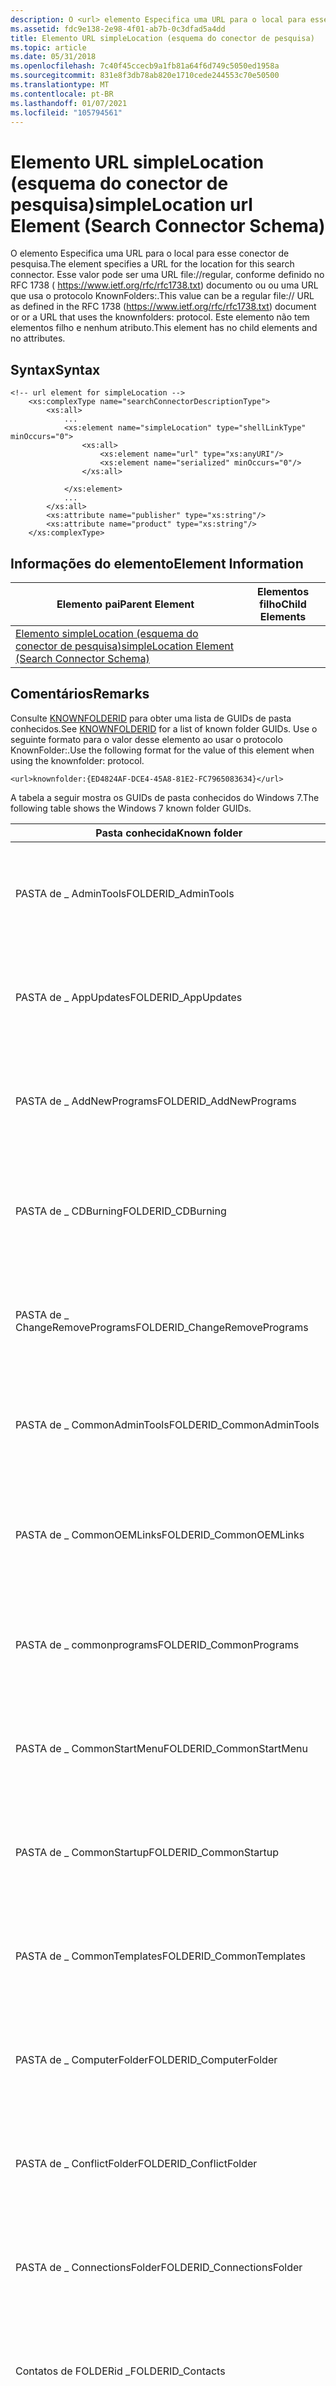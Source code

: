```yaml
---
description: O <url> elemento Especifica uma URL para o local para esse conector de pesquisa.
ms.assetid: fdc9e138-2e98-4f01-ab7b-0c3dfad5a4dd
title: Elemento URL simpleLocation (esquema do conector de pesquisa)
ms.topic: article
ms.date: 05/31/2018
ms.openlocfilehash: 7c40f45ccecb9a1fb81a64f6d749c5050ed1958a
ms.sourcegitcommit: 831e8f3db78ab820e1710cede244553c70e50500
ms.translationtype: MT
ms.contentlocale: pt-BR
ms.lasthandoff: 01/07/2021
ms.locfileid: "105794561"
---
```

# <a name="simplelocation-url-element-search-connector-schema"></a><span data-ttu-id="ba7e7-103">Elemento URL simpleLocation (esquema do conector de pesquisa)</span><span class="sxs-lookup"><span data-stu-id="ba7e7-103">simpleLocation url Element (Search Connector Schema)</span></span>

<span data-ttu-id="ba7e7-104">O <url> elemento Especifica uma URL para o local para esse conector de pesquisa.</span><span class="sxs-lookup"><span data-stu-id="ba7e7-104">The <url> element specifies a URL for the location for this search connector.</span></span> <span data-ttu-id="ba7e7-105">Esse valor pode ser uma URL file://regular, conforme definido no RFC 1738 ( https://www.ietf.org/rfc/rfc1738.txt) documento ou ou uma URL que usa o protocolo KnownFolders:.</span><span class="sxs-lookup"><span data-stu-id="ba7e7-105">This value can be a regular file:// URL as defined in the RFC 1738 (https://www.ietf.org/rfc/rfc1738.txt) document or or a URL that uses the knownfolders: protocol.</span></span> <span data-ttu-id="ba7e7-106">Este elemento não tem elementos filho e nenhum atributo.</span><span class="sxs-lookup"><span data-stu-id="ba7e7-106">This element has no child elements and no attributes.</span></span>

## <a name="syntax"></a><span data-ttu-id="ba7e7-107">Syntax</span><span class="sxs-lookup"><span data-stu-id="ba7e7-107">Syntax</span></span>


```
<!-- url element for simpleLocation -->
    <xs:complexType name="searchConnectorDescriptionType">
        <xs:all>
            ...
            <xs:element name="simpleLocation" type="shellLinkType" minOccurs="0">
                <xs:all>
                    <xs:element name="url" type="xs:anyURI"/>
                    <xs:element name="serialized" minOccurs="0"/>
                </xs:all>
                
            </xs:element>
            ...
        </xs:all>
        <xs:attribute name="publisher" type="xs:string"/>
        <xs:attribute name="product" type="xs:string"/>
    </xs:complexType>
```



## <a name="element-information"></a><span data-ttu-id="ba7e7-108">Informações do elemento</span><span class="sxs-lookup"><span data-stu-id="ba7e7-108">Element Information</span></span>



| <span data-ttu-id="ba7e7-109">Elemento pai</span><span class="sxs-lookup"><span data-stu-id="ba7e7-109">Parent Element</span></span>                                                                             | <span data-ttu-id="ba7e7-110">Elementos filho</span><span class="sxs-lookup"><span data-stu-id="ba7e7-110">Child Elements</span></span> |
|--------------------------------------------------------------------------------------------|----------------|
| [<span data-ttu-id="ba7e7-111">Elemento simpleLocation (esquema do conector de pesquisa)</span><span class="sxs-lookup"><span data-stu-id="ba7e7-111">simpleLocation Element (Search Connector Schema)</span></span>](search-schema-sconn-simplelocation.md) |                |



 

## <a name="remarks"></a><span data-ttu-id="ba7e7-112">Comentários</span><span class="sxs-lookup"><span data-stu-id="ba7e7-112">Remarks</span></span>

<span data-ttu-id="ba7e7-113">Consulte [KNOWNFOLDERID](/windows/desktop/shell/knownfolderid) para obter uma lista de GUIDs de pasta conhecidos.</span><span class="sxs-lookup"><span data-stu-id="ba7e7-113">See [KNOWNFOLDERID](/windows/desktop/shell/knownfolderid) for a list of known folder GUIDs.</span></span> <span data-ttu-id="ba7e7-114">Use o seguinte formato para o valor desse elemento ao usar o protocolo KnownFolder:.</span><span class="sxs-lookup"><span data-stu-id="ba7e7-114">Use the following format for the value of this element when using the knownfolder: protocol.</span></span>


```
<url>knownfolder:{ED4824AF-DCE4-45A8-81E2-FC7965083634}</url>
```



<span data-ttu-id="ba7e7-115">A tabela a seguir mostra os GUIDs de pasta conhecidos do Windows 7.</span><span class="sxs-lookup"><span data-stu-id="ba7e7-115">The following table shows the Windows 7 known folder GUIDs.</span></span>



| <span data-ttu-id="ba7e7-116">Pasta conhecida</span><span class="sxs-lookup"><span data-stu-id="ba7e7-116">Known folder</span></span>                     | <span data-ttu-id="ba7e7-117">GUID</span><span class="sxs-lookup"><span data-stu-id="ba7e7-117">GUID</span></span>                                         |
|----------------------------------|----------------------------------------------|
| <span data-ttu-id="ba7e7-118">PASTA de \_ AdminTools</span><span class="sxs-lookup"><span data-stu-id="ba7e7-118">FOLDERID\_AdminTools</span></span>             | <span data-ttu-id="ba7e7-119">{724EF170-A42D-4FEF-9F-26-B6-0E-84-6F-BA-4F}</span><span class="sxs-lookup"><span data-stu-id="ba7e7-119">{724EF170-A42D-4FEF-9F-26-B6-0E-84-6F-BA-4F}</span></span> |
| <span data-ttu-id="ba7e7-120">PASTA de \_ AppUpdates</span><span class="sxs-lookup"><span data-stu-id="ba7e7-120">FOLDERID\_AppUpdates</span></span>             | <span data-ttu-id="ba7e7-121">{a305ce99-f527-492b-8B-1a-7e-76-fa-98-D6-E4}</span><span class="sxs-lookup"><span data-stu-id="ba7e7-121">{a305ce99-f527-492b-8b-1a-7e-76-fa-98-d6-e4}</span></span> |
| <span data-ttu-id="ba7e7-122">PASTA de \_ AddNewPrograms</span><span class="sxs-lookup"><span data-stu-id="ba7e7-122">FOLDERID\_AddNewPrograms</span></span>         | <span data-ttu-id="ba7e7-123">{de61d971-5ebc-4F02-a3-a9-6C-82-89-5E-5C-04}</span><span class="sxs-lookup"><span data-stu-id="ba7e7-123">{de61d971-5ebc-4f02-a3-a9-6c-82-89-5e-5c-04}</span></span> |
| <span data-ttu-id="ba7e7-124">PASTA de \_ CDBurning</span><span class="sxs-lookup"><span data-stu-id="ba7e7-124">FOLDERID\_CDBurning</span></span>              | <span data-ttu-id="ba7e7-125">{9E52AB10-F80D-49DF-AC-B8-43 -30-F5-68-78-55}</span><span class="sxs-lookup"><span data-stu-id="ba7e7-125">{9E52AB10-F80D-49DF-AC-B8-43-30-F5-68-78-55}</span></span> |
| <span data-ttu-id="ba7e7-126">PASTA de \_ ChangeRemovePrograms</span><span class="sxs-lookup"><span data-stu-id="ba7e7-126">FOLDERID\_ChangeRemovePrograms</span></span>   | <span data-ttu-id="ba7e7-127">{df7266ac-9274-4867-8D-55-3B-D6-61-de-87-2D}</span><span class="sxs-lookup"><span data-stu-id="ba7e7-127">{df7266ac-9274-4867-8d-55-3b-d6-61-de-87-2d}</span></span> |
| <span data-ttu-id="ba7e7-128">PASTA de \_ CommonAdminTools</span><span class="sxs-lookup"><span data-stu-id="ba7e7-128">FOLDERID\_CommonAdminTools</span></span>       | <span data-ttu-id="ba7e7-129">{D0384E7D-BAC3-4797-8F-14-CB-A2-29-B3-92-B5}</span><span class="sxs-lookup"><span data-stu-id="ba7e7-129">{D0384E7D-BAC3-4797-8F-14-CB-A2-29-B3-92-B5}</span></span> |
| <span data-ttu-id="ba7e7-130">PASTA de \_ CommonOEMLinks</span><span class="sxs-lookup"><span data-stu-id="ba7e7-130">FOLDERID\_CommonOEMLinks</span></span>         | <span data-ttu-id="ba7e7-131">{C1BAE2D0-10DF-4334-SER-DD-7A-A2-0B-22-7A-9D}</span><span class="sxs-lookup"><span data-stu-id="ba7e7-131">{C1BAE2D0-10DF-4334-BE-DD-7A-A2-0B-22-7A-9D}</span></span> |
| <span data-ttu-id="ba7e7-132">PASTA de \_ commonprograms</span><span class="sxs-lookup"><span data-stu-id="ba7e7-132">FOLDERID\_CommonPrograms</span></span>         | <span data-ttu-id="ba7e7-133">{0139D44E-6AFE-49F2-86-90-3D-AF-CA-E6-FF-B8}</span><span class="sxs-lookup"><span data-stu-id="ba7e7-133">{0139D44E-6AFE-49F2-86-90-3D-AF-CA-E6-FF-B8}</span></span> |
| <span data-ttu-id="ba7e7-134">PASTA de \_ CommonStartMenu</span><span class="sxs-lookup"><span data-stu-id="ba7e7-134">FOLDERID\_CommonStartMenu</span></span>        | <span data-ttu-id="ba7e7-135">{A4115719-D62E-491D-AA-7C-E7-4B-8B-E3-B0-67}</span><span class="sxs-lookup"><span data-stu-id="ba7e7-135">{A4115719-D62E-491D-AA-7C-E7-4B-8B-E3-B0-67}</span></span> |
| <span data-ttu-id="ba7e7-136">PASTA de \_ CommonStartup</span><span class="sxs-lookup"><span data-stu-id="ba7e7-136">FOLDERID\_CommonStartup</span></span>          | <span data-ttu-id="ba7e7-137">{82A5EA35-D9CD-47C5-96 -29-E1-5D-2F-71-4E-6E}</span><span class="sxs-lookup"><span data-stu-id="ba7e7-137">{82A5EA35-D9CD-47C5-96-29-E1-5D-2F-71-4E-6E}</span></span> |
| <span data-ttu-id="ba7e7-138">PASTA de \_ CommonTemplates</span><span class="sxs-lookup"><span data-stu-id="ba7e7-138">FOLDERID\_CommonTemplates</span></span>        | <span data-ttu-id="ba7e7-139">{B94237E7-57AC-4347-91-51-B0-8C-6C-32-D1-F7}</span><span class="sxs-lookup"><span data-stu-id="ba7e7-139">{B94237E7-57AC-4347-91-51-B0-8C-6C-32-D1-F7}</span></span> |
| <span data-ttu-id="ba7e7-140">PASTA de \_ ComputerFolder</span><span class="sxs-lookup"><span data-stu-id="ba7e7-140">FOLDERID\_ComputerFolder</span></span>         | <span data-ttu-id="ba7e7-141">{0AC0837C-BBF8-452A-85-0D-79-D0-8E-66-7C-A7}</span><span class="sxs-lookup"><span data-stu-id="ba7e7-141">{0AC0837C-BBF8-452A-85-0D-79-D0-8E-66-7C-A7}</span></span> |
| <span data-ttu-id="ba7e7-142">PASTA de \_ ConflictFolder</span><span class="sxs-lookup"><span data-stu-id="ba7e7-142">FOLDERID\_ConflictFolder</span></span>         | <span data-ttu-id="ba7e7-143">{4bfefb45-347d-4006-a5-is-AC-0c-B0-56-71-92}</span><span class="sxs-lookup"><span data-stu-id="ba7e7-143">{4bfefb45-347d-4006-a5-be-ac-0c-b0-56-71-92}</span></span> |
| <span data-ttu-id="ba7e7-144">PASTA de \_ ConnectionsFolder</span><span class="sxs-lookup"><span data-stu-id="ba7e7-144">FOLDERID\_ConnectionsFolder</span></span>      | <span data-ttu-id="ba7e7-145">{6F0CD92B-2E97-45D1-88-FF-B0-D1-86-B8-DE-DD}</span><span class="sxs-lookup"><span data-stu-id="ba7e7-145">{6F0CD92B-2E97-45D1-88-FF-B0-D1-86-B8-DE-DD}</span></span> |
| <span data-ttu-id="ba7e7-146">Contatos de FOLDERid \_</span><span class="sxs-lookup"><span data-stu-id="ba7e7-146">FOLDERID\_Contacts</span></span>               | <span data-ttu-id="ba7e7-147">{56784854-C6CB-462b-81-69-88-E3-50-AC-B8-82}</span><span class="sxs-lookup"><span data-stu-id="ba7e7-147">{56784854-c6cb-462b-81-69-88-e3-50-ac-b8-82}</span></span> |
| <span data-ttu-id="ba7e7-148">PASTA de \_ ControlPanelFolder</span><span class="sxs-lookup"><span data-stu-id="ba7e7-148">FOLDERID\_ControlPanelFolder</span></span>     | <span data-ttu-id="ba7e7-149">{82A74AEB-AEB4-465C-A0-14-D0-97-EE-34-6D-63}</span><span class="sxs-lookup"><span data-stu-id="ba7e7-149">{82A74AEB-AEB4-465C-A0-14-D0-97-EE-34-6D-63}</span></span> |
| <span data-ttu-id="ba7e7-150">Cookies FOLDERid \_</span><span class="sxs-lookup"><span data-stu-id="ba7e7-150">FOLDERID\_Cookies</span></span>                | <span data-ttu-id="ba7e7-151">{2B0F765D-C0E9-4171-90-8E-08-A6-11-B8-4F-F6}</span><span class="sxs-lookup"><span data-stu-id="ba7e7-151">{2B0F765D-C0E9-4171-90-8E-08-A6-11-B8-4F-F6}</span></span> |
| <span data-ttu-id="ba7e7-152">Área de \_ trabalho da pasta</span><span class="sxs-lookup"><span data-stu-id="ba7e7-152">FOLDERID\_Desktop</span></span>                | <span data-ttu-id="ba7e7-153">{B4BFCC3A-DB2C-424C-B0-29-7F-E9-9A-87-C6-41}</span><span class="sxs-lookup"><span data-stu-id="ba7e7-153">{B4BFCC3A-DB2C-424C-B0-29-7F-E9-9A-87-C6-41}</span></span> |
| <span data-ttu-id="ba7e7-154">PASTA de \_ DeviceMetadataStore</span><span class="sxs-lookup"><span data-stu-id="ba7e7-154">FOLDERID\_DeviceMetadataStore</span></span>    | <span data-ttu-id="ba7e7-155">{5ce4a5e9-e4eb-479d-B8-9F-13-0c-02-88-61-55}</span><span class="sxs-lookup"><span data-stu-id="ba7e7-155">{5ce4a5e9-e4eb-479d-b8-9f-13-0c-02-88-61-55}</span></span> |
| <span data-ttu-id="ba7e7-156">Documentos de FOLDERid \_</span><span class="sxs-lookup"><span data-stu-id="ba7e7-156">FOLDERID\_Documents</span></span>              | <span data-ttu-id="ba7e7-157">{FDD39AD0-238F-46AF-AD-B4-6C-85-48-03-69-C7}</span><span class="sxs-lookup"><span data-stu-id="ba7e7-157">{FDD39AD0-238F-46AF-AD-B4-6C-85-48-03-69-C7}</span></span> |
| <span data-ttu-id="ba7e7-158">PASTA de \_ DocumentsLibrary</span><span class="sxs-lookup"><span data-stu-id="ba7e7-158">FOLDERID\_DocumentsLibrary</span></span>       | <span data-ttu-id="ba7e7-159">{7b0db17d-9cd2-4a93-97-33 -46-CC-89-02-2e-7C}</span><span class="sxs-lookup"><span data-stu-id="ba7e7-159">{7b0db17d-9cd2-4a93-97-33-46-cc-89-02-2e-7c}</span></span> |
| <span data-ttu-id="ba7e7-160">Downloads de FOLDERid \_</span><span class="sxs-lookup"><span data-stu-id="ba7e7-160">FOLDERID\_Downloads</span></span>              | <span data-ttu-id="ba7e7-161">{374de290-123f-4565-91-64-39-C4-92-5E-46-7B}</span><span class="sxs-lookup"><span data-stu-id="ba7e7-161">{374de290-123f-4565-91-64-39-c4-92-5e-46-7b}</span></span> |
| <span data-ttu-id="ba7e7-162">Favoritos da PASTAid \_</span><span class="sxs-lookup"><span data-stu-id="ba7e7-162">FOLDERID\_Favorites</span></span>              | <span data-ttu-id="ba7e7-163">{1777F761-68AD-4D8A-87-BD-30-B7-59-FA-33-DD}</span><span class="sxs-lookup"><span data-stu-id="ba7e7-163">{1777F761-68AD-4D8A-87-BD-30-B7-59-FA-33-DD}</span></span> |
| <span data-ttu-id="ba7e7-164">Fontes FOLDERid \_</span><span class="sxs-lookup"><span data-stu-id="ba7e7-164">FOLDERID\_Fonts</span></span>                  | <span data-ttu-id="ba7e7-165">{FD228CB7-AE11-4AE3-86-4C-16-F3-91-0A-B8-FE}</span><span class="sxs-lookup"><span data-stu-id="ba7e7-165">{FD228CB7-AE11-4AE3-86-4C-16-F3-91-0A-B8-FE}</span></span> |
| <span data-ttu-id="ba7e7-166">Jogos de PASTAid \_</span><span class="sxs-lookup"><span data-stu-id="ba7e7-166">FOLDERID\_Games</span></span>                  | <span data-ttu-id="ba7e7-167">{cac52c1a-b53d-4edc-92-D7-6B-2e-8a-C1-94-34}</span><span class="sxs-lookup"><span data-stu-id="ba7e7-167">{cac52c1a-b53d-4edc-92-d7-6b-2e-8a-c1-94-34}</span></span> |
| <span data-ttu-id="ba7e7-168">PASTA de \_ GameTasks</span><span class="sxs-lookup"><span data-stu-id="ba7e7-168">FOLDERID\_GameTasks</span></span>              | <span data-ttu-id="ba7e7-169">{54fae61-4dd8-4787 -80-B6-9-2 -20-C4-B7-0}</span><span class="sxs-lookup"><span data-stu-id="ba7e7-169">{54fae61-4dd8-4787-80-b6-9-2-20-c4-b7-0}</span></span>     |
| <span data-ttu-id="ba7e7-170">Histórico de FOLDERid \_</span><span class="sxs-lookup"><span data-stu-id="ba7e7-170">FOLDERID\_History</span></span>                | <span data-ttu-id="ba7e7-171">{D9DC8A3B-B784-432E-A7-81-5A-11-30-A7-59-63}</span><span class="sxs-lookup"><span data-stu-id="ba7e7-171">{D9DC8A3B-B784-432E-A7-81-5A-11-30-A7-59-63}</span></span> |
| <span data-ttu-id="ba7e7-172">\_Grupo doméstico da pasta</span><span class="sxs-lookup"><span data-stu-id="ba7e7-172">FOLDERID\_HomeGroup</span></span>              | <span data-ttu-id="ba7e7-173">{52528a6b-b9e3-4Add-B6-d-58-8C-2D-BA-84-2D}</span><span class="sxs-lookup"><span data-stu-id="ba7e7-173">{52528a6b-b9e3-4add-b6-d-58-8c-2d-ba-84-2d}</span></span>  |
| <span data-ttu-id="ba7e7-174">PASTA de \_ ImplicitAppShortcuts</span><span class="sxs-lookup"><span data-stu-id="ba7e7-174">FOLDERID\_ImplicitAppShortcuts</span></span>   | <span data-ttu-id="ba7e7-175">{bcb5256f-79f6-4cee-B7-25-DC-34-E4-2-FD-46}</span><span class="sxs-lookup"><span data-stu-id="ba7e7-175">{bcb5256f-79f6-4cee-b7-25-dc-34-e4-2-fd-46}</span></span>  |
| <span data-ttu-id="ba7e7-176">PASTA de \_ InternetCache</span><span class="sxs-lookup"><span data-stu-id="ba7e7-176">FOLDERID\_InternetCache</span></span>          | <span data-ttu-id="ba7e7-177">{352481E8-33BE-4251-BA-85-60-07-CA-ED-CF-9D}</span><span class="sxs-lookup"><span data-stu-id="ba7e7-177">{352481E8-33BE-4251-BA-85-60-07-CA-ED-CF-9D}</span></span> |
| <span data-ttu-id="ba7e7-178">PASTA de \_ InternetFolder</span><span class="sxs-lookup"><span data-stu-id="ba7e7-178">FOLDERID\_InternetFolder</span></span>         | <span data-ttu-id="ba7e7-179">{4D9F7874-4E0C-4904-96-7B-40-B0-D2-0C-3E-4B}</span><span class="sxs-lookup"><span data-stu-id="ba7e7-179">{4D9F7874-4E0C-4904-96-7B-40-B0-D2-0C-3E-4B}</span></span> |
| <span data-ttu-id="ba7e7-180">Bibliotecas FOLDERid \_</span><span class="sxs-lookup"><span data-stu-id="ba7e7-180">FOLDERID\_Libraries</span></span>              | <span data-ttu-id="ba7e7-181">{1b3ea5dc-b587-4786-B4-EF-BD-1D-C3-32-AE-AE}</span><span class="sxs-lookup"><span data-stu-id="ba7e7-181">{1b3ea5dc-b587-4786-b4-ef-bd-1d-c3-32-ae-ae}</span></span> |
| <span data-ttu-id="ba7e7-182">Links de FOLDERid \_</span><span class="sxs-lookup"><span data-stu-id="ba7e7-182">FOLDERID\_Links</span></span>                  | <span data-ttu-id="ba7e7-183">{bfb9d5e0-c6a9-404c-B2-B2-AE-6D-B6-AF-49-68}</span><span class="sxs-lookup"><span data-stu-id="ba7e7-183">{bfb9d5e0-c6a9-404c-b2-b2-ae-6d-b6-af-49-68}</span></span> |
| <span data-ttu-id="ba7e7-184">PASTA de \_ LocalAppData</span><span class="sxs-lookup"><span data-stu-id="ba7e7-184">FOLDERID\_LocalAppData</span></span>           | <span data-ttu-id="ba7e7-185">{F1B32785-6FBA-4FCF-9D-55-7B-8E-7F-15-70-91}</span><span class="sxs-lookup"><span data-stu-id="ba7e7-185">{F1B32785-6FBA-4FCF-9D-55-7B-8E-7F-15-70-91}</span></span> |
| <span data-ttu-id="ba7e7-186">PASTA de \_ LocalAppDataLow</span><span class="sxs-lookup"><span data-stu-id="ba7e7-186">FOLDERID\_LocalAppDataLow</span></span>        | <span data-ttu-id="ba7e7-187">{A520A1A4-1780-4FF6-BD-18-16-73-43-C5-AF-16}</span><span class="sxs-lookup"><span data-stu-id="ba7e7-187">{A520A1A4-1780-4FF6-BD-18-16-73-43-C5-AF-16}</span></span> |
| <span data-ttu-id="ba7e7-188">PASTA de \_ LocalizedResourcesDir</span><span class="sxs-lookup"><span data-stu-id="ba7e7-188">FOLDERID\_LocalizedResourcesDir</span></span>  | <span data-ttu-id="ba7e7-189">{2A00375E-224C-49DE-B8-D1-44-0D-F7-EF-3D-DC}</span><span class="sxs-lookup"><span data-stu-id="ba7e7-189">{2A00375E-224C-49DE-B8-D1-44-0D-F7-EF-3D-DC}</span></span> |
| <span data-ttu-id="ba7e7-190">PASTA de \_ músicas</span><span class="sxs-lookup"><span data-stu-id="ba7e7-190">FOLDERID\_Music</span></span>                  | <span data-ttu-id="ba7e7-191">{4BD8D571-6D19-48D3-IS-97-42-22-20-08-0E-43}</span><span class="sxs-lookup"><span data-stu-id="ba7e7-191">{4BD8D571-6D19-48D3-BE-97-42-22-20-08-0E-43}</span></span> |
| <span data-ttu-id="ba7e7-192">PASTA de \_ MusicLibrary</span><span class="sxs-lookup"><span data-stu-id="ba7e7-192">FOLDERID\_MusicLibrary</span></span>           | <span data-ttu-id="ba7e7-193">{2112ab0a-c86a-4FFE-a3-68-d-E9-6e-47-1-2e}</span><span class="sxs-lookup"><span data-stu-id="ba7e7-193">{2112ab0a-c86a-4ffe-a3-68-d-e9-6e-47-1-2e}</span></span>   |
| <span data-ttu-id="ba7e7-194">PASTA de os \_ Netbastidores</span><span class="sxs-lookup"><span data-stu-id="ba7e7-194">FOLDERID\_NetHood</span></span>                | <span data-ttu-id="ba7e7-195">{C5ABBF53-E17F-4121-89-00-86-62-6F-C2-C9-73}</span><span class="sxs-lookup"><span data-stu-id="ba7e7-195">{C5ABBF53-E17F-4121-89-00-86-62-6F-C2-C9-73}</span></span> |
| <span data-ttu-id="ba7e7-196">PASTA de \_ NetworkFolder</span><span class="sxs-lookup"><span data-stu-id="ba7e7-196">FOLDERID\_NetworkFolder</span></span>          | <span data-ttu-id="ba7e7-197">{D20BEEC4-5CA8-4905-AE-3B-BF-25-1E-A0-9B-53}</span><span class="sxs-lookup"><span data-stu-id="ba7e7-197">{D20BEEC4-5CA8-4905-AE-3B-BF-25-1E-A0-9B-53}</span></span> |
| <span data-ttu-id="ba7e7-198">PASTA de \_ OriginalImages</span><span class="sxs-lookup"><span data-stu-id="ba7e7-198">FOLDERID\_OriginalImages</span></span>         | <span data-ttu-id="ba7e7-199">{2C36C0AA-5812-4b87-BF-D0-4C-D0-DF-B1-9B-39}</span><span class="sxs-lookup"><span data-stu-id="ba7e7-199">{2C36C0AA-5812-4b87-bf-d0-4c-d0-df-b1-9b-39}</span></span> |
| <span data-ttu-id="ba7e7-200">Metaálbums de FOLDERid \_</span><span class="sxs-lookup"><span data-stu-id="ba7e7-200">FOLDERID\_PhotoAlbums</span></span>            | <span data-ttu-id="ba7e7-201">{69D2CF90-FC33-4FB7-9A-0C-EB-B0-F0-FC-B4-3C}</span><span class="sxs-lookup"><span data-stu-id="ba7e7-201">{69D2CF90-FC33-4FB7-9A-0C-EB-B0-F0-FC-B4-3C}</span></span> |
| <span data-ttu-id="ba7e7-202">Imagens de FOLDERid \_</span><span class="sxs-lookup"><span data-stu-id="ba7e7-202">FOLDERID\_Pictures</span></span>               | <span data-ttu-id="ba7e7-203">{33E28130-4E1E-4676-83-5A-98-39-5C-3B-C3-BB}</span><span class="sxs-lookup"><span data-stu-id="ba7e7-203">{33E28130-4E1E-4676-83-5A-98-39-5C-3B-C3-BB}</span></span> |
| <span data-ttu-id="ba7e7-204">PASTA de \_ PicturesLibrary</span><span class="sxs-lookup"><span data-stu-id="ba7e7-204">FOLDERID\_PicturesLibrary</span></span>        | <span data-ttu-id="ba7e7-205">{a990ae9f-a03b-4e80-94-BC-99-12-D7-50-41-4}</span><span class="sxs-lookup"><span data-stu-id="ba7e7-205">{a990ae9f-a03b-4e80-94-bc-99-12-d7-50-41-4}</span></span>  |
| <span data-ttu-id="ba7e7-206">Listas de reprodução da FOLDERid \_</span><span class="sxs-lookup"><span data-stu-id="ba7e7-206">FOLDERID\_Playlists</span></span>              | <span data-ttu-id="ba7e7-207">{DE92C1C7-837F-4F69-A3-BB-86-E6-31-20-4A-23}</span><span class="sxs-lookup"><span data-stu-id="ba7e7-207">{DE92C1C7-837F-4F69-A3-BB-86-E6-31-20-4A-23}</span></span> |
| <span data-ttu-id="ba7e7-208">PASTA de \_ PrintersFolder</span><span class="sxs-lookup"><span data-stu-id="ba7e7-208">FOLDERID\_PrintersFolder</span></span>         | <span data-ttu-id="ba7e7-209">{76FC4E2D-D6AD-4519-A6-63 -37-BD-56-06-81-85}</span><span class="sxs-lookup"><span data-stu-id="ba7e7-209">{76FC4E2D-D6AD-4519-A6-63-37-BD-56-06-81-85}</span></span> |
| <span data-ttu-id="ba7e7-210">PASTA de fotoestaid \_</span><span class="sxs-lookup"><span data-stu-id="ba7e7-210">FOLDERID\_PrintHood</span></span>              | <span data-ttu-id="ba7e7-211">{9274BD8D-CFD1-41C3-B3-5E-B1-3F-55-A7-58-F4}</span><span class="sxs-lookup"><span data-stu-id="ba7e7-211">{9274BD8D-CFD1-41C3-B3-5E-B1-3F-55-A7-58-F4}</span></span> |
| <span data-ttu-id="ba7e7-212">Perfil FOLDERid \_</span><span class="sxs-lookup"><span data-stu-id="ba7e7-212">FOLDERID\_Profile</span></span>                | <span data-ttu-id="ba7e7-213">{5E6C858F-0E22-4760-9A-FE-EA-33-17-B6-71-73}</span><span class="sxs-lookup"><span data-stu-id="ba7e7-213">{5E6C858F-0E22-4760-9A-FE-EA-33-17-B6-71-73}</span></span> |
| <span data-ttu-id="ba7e7-214">PASTA de \_ ProgramData</span><span class="sxs-lookup"><span data-stu-id="ba7e7-214">FOLDERID\_ProgramData</span></span>            | <span data-ttu-id="ba7e7-215">{62AB5D82-FDC1-4DC3-A9-DD-07-0D-1D-49-5D-97}</span><span class="sxs-lookup"><span data-stu-id="ba7e7-215">{62AB5D82-FDC1-4DC3-A9-DD-07-0D-1D-49-5D-97}</span></span> |
| <span data-ttu-id="ba7e7-216">PASTA de \_ ProgramFilesX86</span><span class="sxs-lookup"><span data-stu-id="ba7e7-216">FOLDERID\_ProgramFilesX86</span></span>        | <span data-ttu-id="ba7e7-217">{7C5A40EF-A0FB-4BFC-87-4A-C0-F2-E0-B9-FA-8E}</span><span class="sxs-lookup"><span data-stu-id="ba7e7-217">{7C5A40EF-A0FB-4BFC-87-4A-C0-F2-E0-B9-FA-8E}</span></span> |
| <span data-ttu-id="ba7e7-218">PASTA de \_ ProgramFilesCommonX86</span><span class="sxs-lookup"><span data-stu-id="ba7e7-218">FOLDERID\_ProgramFilesCommonX86</span></span>  | <span data-ttu-id="ba7e7-219">{DE974D24-D9C6-4D3E-BF-91-F4-45-51 -20-B9-17}</span><span class="sxs-lookup"><span data-stu-id="ba7e7-219">{DE974D24-D9C6-4D3E-BF-91-F4-45-51-20-B9-17}</span></span> |
| <span data-ttu-id="ba7e7-220">PASTA de \_ ProgramFilesX64</span><span class="sxs-lookup"><span data-stu-id="ba7e7-220">FOLDERID\_ProgramFilesX64</span></span>        | <span data-ttu-id="ba7e7-221">{6d809377-6af0-444b-89-57-a3-77-3F-02-20-0E}</span><span class="sxs-lookup"><span data-stu-id="ba7e7-221">{6d809377-6af0-444b-89-57-a3-77-3f-02-20-0e}</span></span> |
| <span data-ttu-id="ba7e7-222">PASTA de \_ ProgramFilesCommonX64</span><span class="sxs-lookup"><span data-stu-id="ba7e7-222">FOLDERID\_ProgramFilesCommonX64</span></span>  | <span data-ttu-id="ba7e7-223">{6365d5a7-f0d-45e5-87-F6-d-a5-6B-6a-4F-7D}</span><span class="sxs-lookup"><span data-stu-id="ba7e7-223">{6365d5a7-f0d-45e5-87-f6-d-a5-6b-6a-4f-7d}</span></span>   |
| <span data-ttu-id="ba7e7-224">PASTAS de os \_ ProgramId</span><span class="sxs-lookup"><span data-stu-id="ba7e7-224">FOLDERID\_ProgramFiles</span></span>           | <span data-ttu-id="ba7e7-225">{905E63B6-C1BF-494E-B2-9c-65-B7-32-D3-D2-1a}</span><span class="sxs-lookup"><span data-stu-id="ba7e7-225">{905e63b6-c1bf-494e-b2-9c-65-b7-32-d3-d2-1a}</span></span> |
| <span data-ttu-id="ba7e7-226">PASTA de \_ ProgramFilesCommon</span><span class="sxs-lookup"><span data-stu-id="ba7e7-226">FOLDERID\_ProgramFilesCommon</span></span>     | <span data-ttu-id="ba7e7-227">{F7F1ED05-9F6D-47A2-AA-AE-29-D3-17-C6-F0-66}</span><span class="sxs-lookup"><span data-stu-id="ba7e7-227">{F7F1ED05-9F6D-47A2-AA-AE-29-D3-17-C6-F0-66}</span></span> |
| <span data-ttu-id="ba7e7-228">Programas FOLDERid \_</span><span class="sxs-lookup"><span data-stu-id="ba7e7-228">FOLDERID\_Programs</span></span>               | <span data-ttu-id="ba7e7-229">{A77F5D77-2E2B-44C3-A6-A2-AB-A6-01-05-4A-51}</span><span class="sxs-lookup"><span data-stu-id="ba7e7-229">{A77F5D77-2E2B-44C3-A6-A2-AB-A6-01-05-4A-51}</span></span> |
| <span data-ttu-id="ba7e7-230">PASTA de pastas \_ pública</span><span class="sxs-lookup"><span data-stu-id="ba7e7-230">FOLDERID\_Public</span></span>                 | <span data-ttu-id="ba7e7-231">{DFDF76A2-C82A-4D63-90-6A-56-44-AC-45-73-85}</span><span class="sxs-lookup"><span data-stu-id="ba7e7-231">{DFDF76A2-C82A-4D63-90-6A-56-44-AC-45-73-85}</span></span> |
| <span data-ttu-id="ba7e7-232">PASTA de \_ PublicDesktop</span><span class="sxs-lookup"><span data-stu-id="ba7e7-232">FOLDERID\_PublicDesktop</span></span>          | <span data-ttu-id="ba7e7-233">{C4AA340D-F20F-4863-AF-EF-F8-7E-F2-E6-BA-25}</span><span class="sxs-lookup"><span data-stu-id="ba7e7-233">{C4AA340D-F20F-4863-AF-EF-F8-7E-F2-E6-BA-25}</span></span> |
| <span data-ttu-id="ba7e7-234">PASTA de \_ PublicDocuments</span><span class="sxs-lookup"><span data-stu-id="ba7e7-234">FOLDERID\_PublicDocuments</span></span>        | <span data-ttu-id="ba7e7-235">{ED4824AF-DCE4-45A8-81-E2-FC-79-65-08-36-34}</span><span class="sxs-lookup"><span data-stu-id="ba7e7-235">{ED4824AF-DCE4-45A8-81-E2-FC-79-65-08-36-34}</span></span> |
| <span data-ttu-id="ba7e7-236">PASTA de \_ PublicDownloads</span><span class="sxs-lookup"><span data-stu-id="ba7e7-236">FOLDERID\_PublicDownloads</span></span>        | <span data-ttu-id="ba7e7-237">{3d644c9b-1fb8-4F30-9B-45-F6-70-23-5F-79-C0}</span><span class="sxs-lookup"><span data-stu-id="ba7e7-237">{3d644c9b-1fb8-4f30-9b-45-f6-70-23-5f-79-c0}</span></span> |
| <span data-ttu-id="ba7e7-238">PASTA de \_ PublicGameTasks</span><span class="sxs-lookup"><span data-stu-id="ba7e7-238">FOLDERID\_PublicGameTasks</span></span>        | <span data-ttu-id="ba7e7-239">{debf2536-e1a8-4c59-B6-a2-41-45-86-47-6a-ea}</span><span class="sxs-lookup"><span data-stu-id="ba7e7-239">{debf2536-e1a8-4c59-b6-a2-41-45-86-47-6a-ea}</span></span> |
| <span data-ttu-id="ba7e7-240">PASTA de \_ PublicMusic</span><span class="sxs-lookup"><span data-stu-id="ba7e7-240">FOLDERID\_PublicMusic</span></span>            | <span data-ttu-id="ba7e7-241">{3214FAB5-9757 -4298-BB-61-92-A9-DE-AA-44-FF}</span><span class="sxs-lookup"><span data-stu-id="ba7e7-241">{3214FAB5-9757-4298-BB-61-92-A9-DE-AA-44-FF}</span></span> |
| <span data-ttu-id="ba7e7-242">PASTA de \_ PublicPictures</span><span class="sxs-lookup"><span data-stu-id="ba7e7-242">FOLDERID\_PublicPictures</span></span>         | <span data-ttu-id="ba7e7-243">{B6EBFB86-6907-413C-9A-F7-4F-C2-AB-F0-7C-C5}</span><span class="sxs-lookup"><span data-stu-id="ba7e7-243">{B6EBFB86-6907-413C-9A-F7-4F-C2-AB-F0-7C-C5}</span></span> |
| <span data-ttu-id="ba7e7-244">PASTA de \_ PublicRingtones</span><span class="sxs-lookup"><span data-stu-id="ba7e7-244">FOLDERID\_PublicRingtones</span></span>        | <span data-ttu-id="ba7e7-245">{E555AB60-153B-4D17-9F-04-A5-FE-99-FC-15-EC}</span><span class="sxs-lookup"><span data-stu-id="ba7e7-245">{E555AB60-153B-4D17-9F-04-A5-FE-99-FC-15-EC}</span></span> |
| <span data-ttu-id="ba7e7-246">PASTA de \_ PublicVideos</span><span class="sxs-lookup"><span data-stu-id="ba7e7-246">FOLDERID\_PublicVideos</span></span>           | <span data-ttu-id="ba7e7-247">{2400183A-6185-49FB-A2-D8-4A-39-2A-60-2B-A3}</span><span class="sxs-lookup"><span data-stu-id="ba7e7-247">{2400183A-6185-49FB-A2-D8-4A-39-2A-60-2B-A3}</span></span> |
| <span data-ttu-id="ba7e7-248">Início rápido da FOLDERid \_</span><span class="sxs-lookup"><span data-stu-id="ba7e7-248">FOLDERID\_QuickLaunch</span></span>            | <span data-ttu-id="ba7e7-249">{52a4f021-7b75-48a9-9F-6B-4B-87-a2-10-BC-8F}</span><span class="sxs-lookup"><span data-stu-id="ba7e7-249">{52a4f021-7b75-48a9-9f-6b-4b-87-a2-10-bc-8f}</span></span> |
| <span data-ttu-id="ba7e7-250">FOLDERid \_ recente</span><span class="sxs-lookup"><span data-stu-id="ba7e7-250">FOLDERID\_Recent</span></span>                 | <span data-ttu-id="ba7e7-251">{AE50C081-EBD2-438A-86-55-8A-09-2E-34-98-7A}</span><span class="sxs-lookup"><span data-stu-id="ba7e7-251">{AE50C081-EBD2-438A-86-55-8A-09-2E-34-98-7A}</span></span> |
| <span data-ttu-id="ba7e7-252">PASTA de \_ RecordedTVLibrary</span><span class="sxs-lookup"><span data-stu-id="ba7e7-252">FOLDERID\_RecordedTVLibrary</span></span>      | <span data-ttu-id="ba7e7-253">{1a6fdba2-f42d-4358-a7-98-B7-4D-74-59-26-C5}</span><span class="sxs-lookup"><span data-stu-id="ba7e7-253">{1a6fdba2-f42d-4358-a7-98-b7-4d-74-59-26-c5}</span></span> |
| <span data-ttu-id="ba7e7-254">PASTA de \_ RecycleBinFolder</span><span class="sxs-lookup"><span data-stu-id="ba7e7-254">FOLDERID\_RecycleBinFolder</span></span>       | <span data-ttu-id="ba7e7-255">{B7534046-3ECB-4C18-SER-4E-64-CD-4C-B7-D6-AC}</span><span class="sxs-lookup"><span data-stu-id="ba7e7-255">{B7534046-3ECB-4C18-BE-4E-64-CD-4C-B7-D6-AC}</span></span> |
| <span data-ttu-id="ba7e7-256">PASTA de \_ ResourceDir</span><span class="sxs-lookup"><span data-stu-id="ba7e7-256">FOLDERID\_ResourceDir</span></span>            | <span data-ttu-id="ba7e7-257">{8AD10C31-2ADB-4296-A8-F7-E4-70-12 -32-C9-72}</span><span class="sxs-lookup"><span data-stu-id="ba7e7-257">{8AD10C31-2ADB-4296-A8-F7-E4-70-12-32-C9-72}</span></span> |
| <span data-ttu-id="ba7e7-258">Hipertoques de FOLDERid \_</span><span class="sxs-lookup"><span data-stu-id="ba7e7-258">FOLDERID\_Ringtones</span></span>              | <span data-ttu-id="ba7e7-259">{C870044B-F49E-4126-A9-C3-B5-2A-1F-F4-11-E8}</span><span class="sxs-lookup"><span data-stu-id="ba7e7-259">{C870044B-F49E-4126-A9-C3-B5-2A-1F-F4-11-E8}</span></span> |
| <span data-ttu-id="ba7e7-260">PASTA de \_ RoamingAppData</span><span class="sxs-lookup"><span data-stu-id="ba7e7-260">FOLDERID\_RoamingAppData</span></span>         | <span data-ttu-id="ba7e7-261">{3EB685DB-65F9-4CF6-A0-3A-E3-EF-65-72-9F-3D}</span><span class="sxs-lookup"><span data-stu-id="ba7e7-261">{3EB685DB-65F9-4CF6-A0-3A-E3-EF-65-72-9F-3D}</span></span> |
| <span data-ttu-id="ba7e7-262">PASTA de \_ SamplePlaylists</span><span class="sxs-lookup"><span data-stu-id="ba7e7-262">FOLDERID\_SamplePlaylists</span></span>        | <span data-ttu-id="ba7e7-263">{15CA69B3-30EE-49C1-AC-E1-6B-5E-C3-72-AF-B5}</span><span class="sxs-lookup"><span data-stu-id="ba7e7-263">{15CA69B3-30EE-49C1-AC-E1-6B-5E-C3-72-AF-B5}</span></span> |
| <span data-ttu-id="ba7e7-264">PASTA de \_ SampleMusic</span><span class="sxs-lookup"><span data-stu-id="ba7e7-264">FOLDERID\_SampleMusic</span></span>            | <span data-ttu-id="ba7e7-265">{B250C668-F57D-4EE1-A6-3C-29-0E-E7-D1-AA-1F}</span><span class="sxs-lookup"><span data-stu-id="ba7e7-265">{B250C668-F57D-4EE1-A6-3C-29-0E-E7-D1-AA-1F}</span></span> |
| <span data-ttu-id="ba7e7-266">PASTA de \_ SamplePictures</span><span class="sxs-lookup"><span data-stu-id="ba7e7-266">FOLDERID\_SamplePictures</span></span>         | <span data-ttu-id="ba7e7-267">{C4900540-2379-4C75-84-4B-64-E6-FA-F8-71-6B}</span><span class="sxs-lookup"><span data-stu-id="ba7e7-267">{C4900540-2379-4C75-84-4B-64-E6-FA-F8-71-6B}</span></span> |
| <span data-ttu-id="ba7e7-268">PASTA de \_ SampleVideos</span><span class="sxs-lookup"><span data-stu-id="ba7e7-268">FOLDERID\_SampleVideos</span></span>           | <span data-ttu-id="ba7e7-269">{859EAD94-2E85-48AD-A7-1A-09-69-CB-56-A6-CD}</span><span class="sxs-lookup"><span data-stu-id="ba7e7-269">{859EAD94-2E85-48AD-A7-1A-09-69-CB-56-A6-CD}</span></span> |
| <span data-ttu-id="ba7e7-270">PASTA de \_ SavedGames</span><span class="sxs-lookup"><span data-stu-id="ba7e7-270">FOLDERID\_SavedGames</span></span>             | <span data-ttu-id="ba7e7-271">{4c5c32ff-bb9d-43b0-B5-B4-2D-72-E5-4e-AA-a4}</span><span class="sxs-lookup"><span data-stu-id="ba7e7-271">{4c5c32ff-bb9d-43b0-b5-b4-2d-72-e5-4e-aa-a4}</span></span> |
| <span data-ttu-id="ba7e7-272">PASTA de \_ SavedSearches</span><span class="sxs-lookup"><span data-stu-id="ba7e7-272">FOLDERID\_SavedSearches</span></span>          | <span data-ttu-id="ba7e7-273">{7d1d3a04-Debb-4115-95-CF-2F-29-da-29-20-da}</span><span class="sxs-lookup"><span data-stu-id="ba7e7-273">{7d1d3a04-debb-4115-95-cf-2f-29-da-29-20-da}</span></span> |
| <span data-ttu-id="ba7e7-274">PASTA de \_ pesquisa do \_ CSC</span><span class="sxs-lookup"><span data-stu-id="ba7e7-274">FOLDERID\_SEARCH\_CSC</span></span>            | <span data-ttu-id="ba7e7-275">{ee32e446-31ca-4aba-81-4F-a5-EB-D2-FD-6D-5E}</span><span class="sxs-lookup"><span data-stu-id="ba7e7-275">{ee32e446-31ca-4aba-81-4f-a5-eb-d2-fd-6d-5e}</span></span> |
| <span data-ttu-id="ba7e7-276">pesquisa de pasta de pastas \_ \_ MAPI</span><span class="sxs-lookup"><span data-stu-id="ba7e7-276">FOLDERID\_SEARCH\_MAPI</span></span>           | <span data-ttu-id="ba7e7-277">{98ec0e18-2.098-4D44-86-44-66-97-93 15-a2-81}</span><span class="sxs-lookup"><span data-stu-id="ba7e7-277">{98ec0e18-2098-4d44-86-44-66-97-93-15-a2-81}</span></span> |
| <span data-ttu-id="ba7e7-278">PASTA de \_ SearchHome</span><span class="sxs-lookup"><span data-stu-id="ba7e7-278">FOLDERID\_SearchHome</span></span>             | <span data-ttu-id="ba7e7-279">{190337d1-b8ca-4121-a6-39-6D-47-2D-16-97-2a}</span><span class="sxs-lookup"><span data-stu-id="ba7e7-279">{190337d1-b8ca-4121-a6-39-6d-47-2d-16-97-2a}</span></span> |
| <span data-ttu-id="ba7e7-280">PASTA de pastas \_ SendTo</span><span class="sxs-lookup"><span data-stu-id="ba7e7-280">FOLDERID\_SendTo</span></span>                 | <span data-ttu-id="ba7e7-281">{8983036C-27C0-404B-8F-08-10-2D-10-DC-FD-74}</span><span class="sxs-lookup"><span data-stu-id="ba7e7-281">{8983036C-27C0-404B-8F-08-10-2D-10-DC-FD-74}</span></span> |
| <span data-ttu-id="ba7e7-282">PASTA de \_ assumirá</span><span class="sxs-lookup"><span data-stu-id="ba7e7-282">FOLDERID\_StartMenu</span></span>              | <span data-ttu-id="ba7e7-283">{625B53C3-AB48-4EC1-BA-1F-A1-EF-41-46-FC-19}</span><span class="sxs-lookup"><span data-stu-id="ba7e7-283">{625B53C3-AB48-4EC1-BA-1F-A1-EF-41-46-FC-19}</span></span> |
| <span data-ttu-id="ba7e7-284">Inicialização de FOLDERid \_</span><span class="sxs-lookup"><span data-stu-id="ba7e7-284">FOLDERID\_Startup</span></span>                | <span data-ttu-id="ba7e7-285">{B97D20BB-F46A-4C97-BA-10-5E-36-08-43-08-54}</span><span class="sxs-lookup"><span data-stu-id="ba7e7-285">{B97D20BB-F46A-4C97-BA-10-5E-36-08-43-08-54}</span></span> |
| <span data-ttu-id="ba7e7-286">PASTA de \_ SyncManagerFolder</span><span class="sxs-lookup"><span data-stu-id="ba7e7-286">FOLDERID\_SyncManagerFolder</span></span>      | <span data-ttu-id="ba7e7-287">{43668BF8-C14E-49B2-97-C9-74-77 -84-D7-84-B7}</span><span class="sxs-lookup"><span data-stu-id="ba7e7-287">{43668BF8-C14E-49B2-97-C9-74-77-84-D7-84-B7}</span></span> |
| <span data-ttu-id="ba7e7-288">PASTA de \_ SyncResultsFolder</span><span class="sxs-lookup"><span data-stu-id="ba7e7-288">FOLDERID\_SyncResultsFolder</span></span>      | <span data-ttu-id="ba7e7-289">{289a9a43-be44-4057-A4-1B-58-7a-76-D7-E7-F9}</span><span class="sxs-lookup"><span data-stu-id="ba7e7-289">{289a9a43-be44-4057-a4-1b-58-7a-76-d7-e7-f9}</span></span> |
| <span data-ttu-id="ba7e7-290">PASTA de \_ SyncSetupFolder</span><span class="sxs-lookup"><span data-stu-id="ba7e7-290">FOLDERID\_SyncSetupFolder</span></span>        | <span data-ttu-id="ba7e7-291">{f214138-b1d3-4a90-BB-a9-27-CB-C0-C5-38-9a}</span><span class="sxs-lookup"><span data-stu-id="ba7e7-291">{f214138-b1d3-4a90-bb-a9-27-cb-c0-c5-38-9a}</span></span>  |
| <span data-ttu-id="ba7e7-292">Sistema FOLDERid \_</span><span class="sxs-lookup"><span data-stu-id="ba7e7-292">FOLDERID\_System</span></span>                 | <span data-ttu-id="ba7e7-293">{1AC14E77-02E7-4E5D-B7-44-2E-B1-AE-51-98-B7}</span><span class="sxs-lookup"><span data-stu-id="ba7e7-293">{1AC14E77-02E7-4E5D-B7-44-2E-B1-AE-51-98-B7}</span></span> |
| <span data-ttu-id="ba7e7-294">PASTA de \_ SystemX86</span><span class="sxs-lookup"><span data-stu-id="ba7e7-294">FOLDERID\_SystemX86</span></span>              | <span data-ttu-id="ba7e7-295">{D65231B0-B2F1-4857-A4-CE-A8-E7-C6-EA-7D-27}</span><span class="sxs-lookup"><span data-stu-id="ba7e7-295">{D65231B0-B2F1-4857-A4-CE-A8-E7-C6-EA-7D-27}</span></span> |
| <span data-ttu-id="ba7e7-296">Modelos FOLDERid \_</span><span class="sxs-lookup"><span data-stu-id="ba7e7-296">FOLDERID\_Templates</span></span>              | <span data-ttu-id="ba7e7-297">{A63293E8-664E-48DB-A0-79-DF-75-9E-05-09-F7}</span><span class="sxs-lookup"><span data-stu-id="ba7e7-297">{A63293E8-664E-48DB-A0-79-DF-75-9E-05-09-F7}</span></span> |
| <span data-ttu-id="ba7e7-298">PASTA de os \_ Userfixados</span><span class="sxs-lookup"><span data-stu-id="ba7e7-298">FOLDERID\_UserPinned</span></span>             | <span data-ttu-id="ba7e7-299">{9e3995ab-1f9c-4f13-B8-27 -48-B2-4B-6C-71-74}</span><span class="sxs-lookup"><span data-stu-id="ba7e7-299">{9e3995ab-1f9c-4f13-b8-27-48-b2-4b-6c-71-74}</span></span> |
| <span data-ttu-id="ba7e7-300">PASTA de \_ UsersFiles</span><span class="sxs-lookup"><span data-stu-id="ba7e7-300">FOLDERID\_UsersFiles</span></span>             | <span data-ttu-id="ba7e7-301">{f3ce0f7c-4901-4acc-86-48-D5-D4-4B-04-EF-8F}</span><span class="sxs-lookup"><span data-stu-id="ba7e7-301">{f3ce0f7c-4901-4acc-86-48-d5-d4-4b-04-ef-8f}</span></span> |
| <span data-ttu-id="ba7e7-302">PASTA de \_ UsersLibraries</span><span class="sxs-lookup"><span data-stu-id="ba7e7-302">FOLDERID\_UsersLibraries</span></span>         | <span data-ttu-id="ba7e7-303">{a302545d-definitivamente-464b-AB-E8-61-C8-64-8D-93-9B}</span><span class="sxs-lookup"><span data-stu-id="ba7e7-303">{a302545d-deff-464b-ab-e8-61-c8-64-8d-93-9b}</span></span> |
| <span data-ttu-id="ba7e7-304">PASTA de os perfis de user \_</span><span class="sxs-lookup"><span data-stu-id="ba7e7-304">FOLDERID\_UserProfiles</span></span>           | <span data-ttu-id="ba7e7-305">{0762D272-C50A-4BB0-A3-82-69-7D-CD-72-9B-80}</span><span class="sxs-lookup"><span data-stu-id="ba7e7-305">{0762D272-C50A-4BB0-A3-82-69-7D-CD-72-9B-80}</span></span> |
| <span data-ttu-id="ba7e7-306">FOLDERid \_ Userprogramfiles</span><span class="sxs-lookup"><span data-stu-id="ba7e7-306">FOLDERID\_UserProgramFiles</span></span>       | <span data-ttu-id="ba7e7-307">{5cd7aee2-2219-4A67-B8-5D-6C-9c-E1-56 -60-CB}</span><span class="sxs-lookup"><span data-stu-id="ba7e7-307">{5cd7aee2-2219-4a67-b8-5d-6c-9c-e1-56-60-cb}</span></span> |
| <span data-ttu-id="ba7e7-308">PASTA de \_ UserProgramFilesCommon</span><span class="sxs-lookup"><span data-stu-id="ba7e7-308">FOLDERID\_UserProgramFilesCommon</span></span> | <span data-ttu-id="ba7e7-309">{bcbd3057-ca5c-4622-B4-2D-BC-56-DB-0A-E5-16}</span><span class="sxs-lookup"><span data-stu-id="ba7e7-309">{bcbd3057-ca5c-4622-b4-2d-bc-56-db-0a-e5-16}</span></span> |
| <span data-ttu-id="ba7e7-310">Vídeos de FOLDERid \_</span><span class="sxs-lookup"><span data-stu-id="ba7e7-310">FOLDERID\_Videos</span></span>                 | <span data-ttu-id="ba7e7-311">{18989B1D-99B5-455B-84-1C-AB-7C-74-E4-DD-FC}</span><span class="sxs-lookup"><span data-stu-id="ba7e7-311">{18989B1D-99B5-455B-84-1C-AB-7C-74-E4-DD-FC}</span></span> |
| <span data-ttu-id="ba7e7-312">FOLDERid \_ VideosLibrary {</span><span class="sxs-lookup"><span data-stu-id="ba7e7-312">FOLDERID\_VideosLibrary {</span></span>        | <span data-ttu-id="ba7e7-313">491e922f-5643-4af4-a7-EB-4e-7a-13-8D-81-74}</span><span class="sxs-lookup"><span data-stu-id="ba7e7-313">491e922f-5643-4af4-a7-eb-4e-7a-13-8d-81-74}</span></span>  |
| <span data-ttu-id="ba7e7-314">FOLDERid \_ Windows {</span><span class="sxs-lookup"><span data-stu-id="ba7e7-314">FOLDERID\_Windows {</span></span>              | <span data-ttu-id="ba7e7-315">F38BF404-1D43-42F2-93-05 -67-DE-0B-28-FC-23}</span><span class="sxs-lookup"><span data-stu-id="ba7e7-315">F38BF404-1D43-42F2-93-05-67-DE-0B-28-FC-23}</span></span>  |



 

## <a name="examples"></a><span data-ttu-id="ba7e7-316">Exemplos</span><span class="sxs-lookup"><span data-stu-id="ba7e7-316">Examples</span></span>


```
<?xml version="1.0" encoding="UTF-8"?>
<searchConnectorDescription xmlns="http://schemas.microsoft.com/windows/2009/searchConnector">
    ...
    <simpleLocation>
        <url>mapi://{S-1-5-21-2127521184-1604012920-1887927527-2779359}/</url>
    </simpleLocation>
    ...
</searchConnectionDescription>
```




```
<?xml version="1.0" encoding="UTF-8"?>
<searchConnectorDescription xmlns="http://schemas.microsoft.com/windows/2009/searchConnector">
    ...
    <simpleLocation>
        <url>knownfolder:{ED4824AF-DCE4-45A8-81E2-FC7965083634}</url>
    </simpleLocation>
    ...
</searchConnectionDescription>
```



## <a name="related-topics"></a><span data-ttu-id="ba7e7-317">Tópicos relacionados</span><span class="sxs-lookup"><span data-stu-id="ba7e7-317">Related topics</span></span>

<dl> <dt>

[<span data-ttu-id="ba7e7-318">KNOWNFOLDERID</span><span class="sxs-lookup"><span data-stu-id="ba7e7-318">KNOWNFOLDERID</span></span>](/windows/desktop/shell/knownfolderid)
</dt> </dl>

 

 
